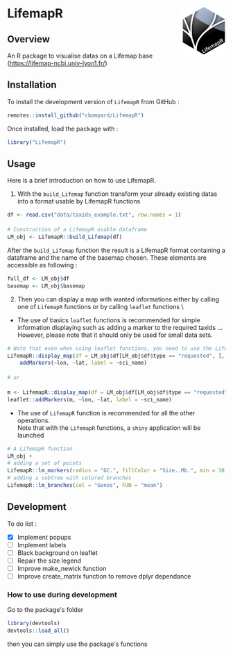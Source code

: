 # LifemapR <img src="man/figures/lifemapr-logo.png" align="right" style="float:right; width:20%;"/>

## Overview

An R package to visualise datas on a Lifemap base (https://lifemap-ncbi.univ-lyon1.fr/) 

## Installation

To install the development version of <code>LifemapR</code> from GitHub :
```r
remotes::install_github("cbompard/LifemapR")
```
Once installed, load the package with :
```r
library("LifemapR")
```


## Usage

Here is a brief introduction on how to use LifemapR.

1. With the ```build_Lifemap``` function transform your already existing datas into a format usable by LifemapR functions

```r
df <- read.csv("data/taxids_example.txt", row.names = 1)

# Construction of a LifemapR usable dataframe
LM_obj <- LifemapR::build_Lifemap(df)
```
After the ```build_Lifemap``` function the result is a LifemapR format containing a dataframe and the name of the basemap chosen. These elements are accessible as following :
```r
full_df <- LM_obj$df
basemap <- LM_obj$basemap
```

2. Then you can display a map with wanted informations either by calling one of ```LifemapR``` functions or by calling ```leaflet``` functions \
- The use of basics ```leaflet``` functions is recommended for simple information displaying such as adding a marker to the required taxids ... \
However, please note that it should only be used for small data sets.
```r
# Note that even when using leaflet functions, you need to use the LifemapR display_map function
LifemapR::display_map(df = LM_obj$df[LM_obj$df$type == "requested", ], m = LM_obj$basemap) %>% 
    addMarkers(~lon, ~lat, label = ~sci_name)

# or

m <- LifemapR::display_map(df = LM_obj$df[LM_obj$df$type == "requested", ], map = LM_obj$basemap) 
leaflet::addMarkers(m, ~lon, ~lat, label = ~sci_name)
```

- The use of ```LifemapR``` function is recommended for all the other operations.\
Note that with the ```LifemapR``` functions, a ```shiny``` application will be launched

```r
# A LifemapR function
LM_obj + 
# adding a set of points
LifemapR::lm_markers(radius = "GC.", fillColor = "Size..Mb.", min = 10, max = 80, FUN="mean", fillColor_pal = "Accent", legend = TRUE, stroke = TRUE) +
# adding a subtree with colored branches
LifemapR::lm_branches(col = "Genes", FUN = "mean")
```


## Development

To do list : 
- [x] Implement popups 
- [ ] Implement labels
- [ ] Black background on leaflet
- [ ] Repair the size legend
- [ ] Improve make_newick function
- [ ] Improve create_matrix function to remove dplyr dependance 

### How to use during development

Go to the package's folder

```r
library(devtools)
devtools::load_all()
```
then you can simply use the package's functions